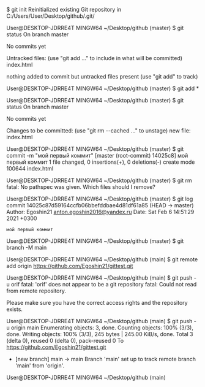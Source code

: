 
$ git init
Reinitialized existing Git repository in C:/Users/User/Desktop/github/.git/

User@DESKTOP-JDRRE4T MINGW64 ~/Desktop/github (master)
$ git status
On branch master

No commits yet

Untracked files:
  (use "git add <file>..." to include in what will be committed)
        index.html

nothing added to commit but untracked files present (use "git add" to track)

User@DESKTOP-JDRRE4T MINGW64 ~/Desktop/github (master)
$ git add *

User@DESKTOP-JDRRE4T MINGW64 ~/Desktop/github (master)
$ git status
On branch master

No commits yet

Changes to be committed:
  (use "git rm --cached <file>..." to unstage)
        new file:   index.html


User@DESKTOP-JDRRE4T MINGW64 ~/Desktop/github (master)
$ git commit -m "мой первый коммит"
[master (root-commit) 14025c8] мой первый коммит
 1 file changed, 0 insertions(+), 0 deletions(-)
 create mode 100644 index.html

User@DESKTOP-JDRRE4T MINGW64 ~/Desktop/github (master)
$ git rm
fatal: No pathspec was given. Which files should I remove?

User@DESKTOP-JDRRE4T MINGW64 ~/Desktop/github (master)
$ git log
commit 14025c87d59164ccfb06bbefddbae4d81df61a85 (HEAD -> master)
Author: Egoshin21 <anton.egoshin2016@yandex.ru>
Date:   Sat Feb 6 14:51:29 2021 +0300

    мой первый коммит

User@DESKTOP-JDRRE4T MINGW64 ~/Desktop/github (master)
$ git branch -M main

User@DESKTOP-JDRRE4T MINGW64 ~/Desktop/github (main)
$ git remote add origin https://github.com/Egoshin21/gittest.git

User@DESKTOP-JDRRE4T MINGW64 ~/Desktop/github (main)
$ git push -u orif
fatal: 'orif' does not appear to be a git repository
fatal: Could not read from remote repository.

Please make sure you have the correct access rights
and the repository exists.

User@DESKTOP-JDRRE4T MINGW64 ~/Desktop/github (main)
$ git push -u origin main
Enumerating objects: 3, done.
Counting objects: 100% (3/3), done.
Writing objects: 100% (3/3), 245 bytes | 245.00 KiB/s, done.
Total 3 (delta 0), reused 0 (delta 0), pack-reused 0
To https://github.com/Egoshin21/gittest.git
 * [new branch]      main -> main
Branch 'main' set up to track remote branch 'main' from 'origin'.

User@DESKTOP-JDRRE4T MINGW64 ~/Desktop/github (main)
